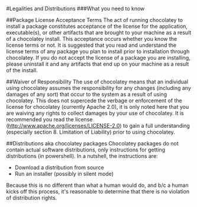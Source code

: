 #Legalities and Distributions
###What you need to know  
  
##Package License Acceptance Terms
The act of running chocolatey to install a package constitutes acceptance of the license for the application, executable(s), or other artifacts that are brought to your machine as a result of a chocolatey install. This acceptance occurs whether you know the license terms or not. It is suggested that you read and understand the license terms of any package you plan to install prior to installation through chocolatey. If you do not accept the license of a package you are installing, please uninstall it and any artifacts that end up on your machine as a result of the install.  
  
##Waiver of Responsibility
The use of chocolatey means that an individual using chocolatey assumes the responsibility for any changes (including any damages of any sort) that occur to the system as a result of using chocolatey. This does not supercede the verbage or enforcement of the license for chocolatey (currently Apache 2.0), it is only noted here that you are waiving any rights to collect damages by your use of chocolatey. It is recommended you read the license (http://www.apache.org/licenses/LICENSE-2.0) to gain a full understanding (especially section 8. Limitation of Liability) prior to using chocolatey.  
  
##Distributions aka chocolatey packages
Chocolatey packages do not contain actual software distributions, only instructions for getting distributions (in powershell).  In a nutshell, the instructions are:  
  
 * Download a distribution from source  
 * Run an installer (possibly in silent mode)  
  
Because this is no different than what a human would do, and b/c a human kicks off this process, it's reasonable to determine that there is no violation of distribution rights.  